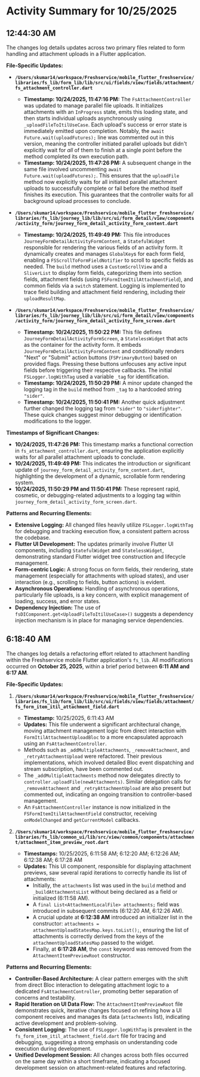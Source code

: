 # Activity Summary for 10/25/2025

## 12:44:30 AM
The changes log details updates across two primary files related to form handling and attachment uploads in a Flutter application.

**File-Specific Updates:**

*   **`/Users/skumar14/workspace/Freshservice/mobile_flutter_freshservice/libraries/fs_lib/form_lib/lib/src/ui/fields/view/fields/attachment/fs_attachment_controller.dart`**
    *   **Timestamp: 10/24/2025, 11:47:16 PM:** The `FsAttachmentController` was updated to manage parallel file uploads. It initializes attachments with an `InProgress` state, emits this loading state, and then starts individual uploads asynchronously using `_uploadFileToItilUseCase`. Each upload's success or error state is immediately emitted upon completion. Notably, the `await Future.wait(uploadFutures);` line was commented out in this version, meaning the controller initiated parallel uploads but didn't explicitly wait for *all* of them to finish at a single point before the method completed its own execution path.
    *   **Timestamp: 10/24/2025, 11:47:26 PM:** A subsequent change in the same file involved uncommenting `await Future.wait(uploadFutures);`. This ensures that the `uploadFile` method now explicitly waits for all initiated parallel attachment uploads to successfully complete or fail before the method itself finishes its execution. This guarantees that the controller waits for all background upload processes to conclude.

*   **`/Users/skumar14/workspace/Freshservice/mobile_flutter_freshservice/libraries/fs_lib/journey_lib/lib/src/ui/form_detail/view/components/activity_form/journey_form_detail_activity_form_content.dart`**
    *   **Timestamp: 10/24/2025, 11:49:49 PM:** This file introduces `JourneyFormDetailActivityFormContent`, a `StatefulWidget` responsible for rendering the various fields of an activity form. It dynamically creates and manages `GlobalKey`s for each form field, enabling a `FSScrollToFormFieldNotifier` to scroll to specific fields as needed. The `build` method uses a `CustomScrollView` and a `SliverList` to display form fields, categorizing them into section fields, attachment fields (using `FSFormItemItilAttachmentField`), and common fields via a `switch` statement. Logging is implemented to trace field building and attachment field rendering, including their `uploadResultMap`.

*   **`/Users/skumar14/workspace/Freshservice/mobile_flutter_freshservice/libraries/fs_lib/journey_lib/lib/src/ui/form_detail/view/components/activity_form/journey_form_detail_activity_form_screen.dart`**
    *   **Timestamp: 10/24/2025, 11:50:22 PM:** This file defines `JourneyFormDetailActivityFormScreen`, a `StatelessWidget` that acts as the container for the activity form. It embeds `JourneyFormDetailActivityFormContent` and conditionally renders "Next" or "Submit" action buttons (`FSPrimaryButton`) based on provided flags. Pressing these buttons unfocuses any active input fields before triggering their respective callbacks. The initial `FSLogger.logWithTag` used a variable `_tag` for identification.
    *   **Timestamp: 10/24/2025, 11:50:29 PM:** A minor update changed the logging tag in the `build` method from `_tag` to a hardcoded string `"sider"`.
    *   **Timestamp: 10/24/2025, 11:50:41 PM:** Another quick adjustment further changed the logging tag from `"sider"` to `"siderfighter"`. These quick changes suggest minor debugging or identification modifications to the logger.

**Timestamps of Significant Changes:**

*   **10/24/2025, 11:47:26 PM:** This timestamp marks a functional correction in `fs_attachment_controller.dart`, ensuring the application explicitly waits for all parallel attachment uploads to conclude.
*   **10/24/2025, 11:49:49 PM:** This indicates the introduction or significant update of `journey_form_detail_activity_form_content.dart`, highlighting the development of a dynamic, scrollable form rendering system.
*   **10/24/2025, 11:50:29 PM and 11:50:41 PM:** These represent rapid, cosmetic, or debugging-related adjustments to a logging tag within `journey_form_detail_activity_form_screen.dart`.

**Patterns and Recurring Elements:**

*   **Extensive Logging:** All changed files heavily utilize `FSLogger.logWithTag` for debugging and tracking execution flow, a consistent pattern across the codebase.
*   **Flutter UI Development:** The updates primarily involve Flutter UI components, including `StatefulWidget` and `StatelessWidget`, demonstrating standard Flutter widget tree construction and lifecycle management.
*   **Form-centric Logic:** A strong focus on form fields, their rendering, state management (especially for attachments with upload states), and user interaction (e.g., scrolling to fields, button actions) is evident.
*   **Asynchronous Operations:** Handling of asynchronous operations, particularly file uploads, is a key concern, with explicit management of loading, success, and error states.
*   **Dependency Injection:** The use of `fsDIComponent.get<UploadFileToItilUseCase>()` suggests a dependency injection mechanism is in place for managing service dependencies.

## 6:18:40 AM
The changes log details a refactoring effort related to attachment handling within the Freshservice mobile Flutter application's `fs_lib`. All modifications occurred on **October 25, 2025**, within a brief period between **6:11 AM and 6:17 AM**.

**File-Specific Updates:**

1.  **`/Users/skumar14/workspace/Freshservice/mobile_flutter_freshservice/libraries/fs_lib/form_lib/lib/src/ui/fields/view/fields/attachment/fs_form_item_itil_attachment_field.dart`**
    *   **Timestamp:** 10/25/2025, 6:11:43 AM
    *   **Updates:** This file underwent a significant architectural change, moving attachment management logic from direct interaction with `FormItilAttachmentUploadBloc` to a more encapsulated approach using an `FsAttachmentController`.
    *   Methods such as `_addMultipleAttachments`, `_removeAttachment`, and `_retryAttachmentUpload` were refactored. Their previous implementations, which involved detailed Bloc event dispatching and stream subscription, have been commented out.
    *   The `_addMultipleAttachments` method now delegates directly to `controller.uploadFile(newAttachments)`. Similar delegation calls for `_removeAttachment` and `_retryAttachmentUpload` are also present but commented out, indicating an ongoing transition to controller-based management.
    *   An `FsAttachmentController` instance is now initialized in the `FSFormItemItilAttachmentField` constructor, receiving `onModelChanged` and `getCurrentModel` callbacks.

2.  **`/Users/skumar14/workspace/Freshservice/mobile_flutter_freshservice/libraries/fs_lib/common_ui/lib/src/view/common/components/attachment/attachment_item_preview_root.dart`**
    *   **Timestamps:** 10/25/2025, 6:11:58 AM; 6:12:20 AM; 6:12:26 AM; 6:12:38 AM; 6:17:28 AM
    *   **Updates:** This UI component, responsible for displaying attachment previews, saw several rapid iterations to correctly handle its list of attachments:
        *   Initially, the `attachments` list was used in the `build` method and `_buildAttachmentsList` without being declared as a field or initialized (6:11:58 AM).
        *   A `final List<AttachmentLocalFile> attachments;` field was introduced in subsequent commits (6:12:20 AM, 6:12:26 AM).
        *   A crucial update at **6:12:38 AM** introduced an initializer list in the constructor: `attachments = attachmentUploadStatesMap.keys.toList();`, ensuring the list of attachments is correctly derived from the keys of the `attachmentUploadStatesMap` passed to the widget.
        *   Finally, at **6:17:28 AM**, the `const` keyword was removed from the `AttachmentItemPreviewRoot` constructor.

**Patterns and Recurring Elements:**

*   **Controller-Based Architecture:** A clear pattern emerges with the shift from direct Bloc interaction to delegating attachment logic to a dedicated `FsAttachmentController`, promoting better separation of concerns and testability.
*   **Rapid Iteration on UI Data Flow:** The `AttachmentItemPreviewRoot` file demonstrates quick, iterative changes focused on refining how a UI component receives and manages its data (`attachments` list), indicating active development and problem-solving.
*   **Consistent Logging:** The use of `FSLogger.logWithTag` is prevalent in the `fs_form_item_itil_attachment_field.dart` file for tracing and debugging, suggesting a strong emphasis on understanding code execution during development.
*   **Unified Development Session:** All changes across both files occurred on the same day within a short timeframe, indicating a focused development session on attachment-related features and refactoring.